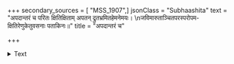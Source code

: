 +++
secondary_sources = [ "MSS_1907",]
jsonClass = "Subhaashita"
text = "अपदान्तरं च परितः क्षितिक्षिताम् अपतन् द्रुतभ्रमितहेमनेमयः।  \nजविमारुताञ्चितपरस्परोपम- क्षितिरेणुकेतुवसनाः पताकिनः॥"
title = "अपदान्तरं च"

+++

<details><summary>Text</summary>

अपदान्तरं च परितः क्षितिक्षिताम् अपतन् द्रुतभ्रमितहेमनेमयः।  
जविमारुताञ्चितपरस्परोपम- क्षितिरेणुकेतुवसनाः पताकिनः॥
</details>
